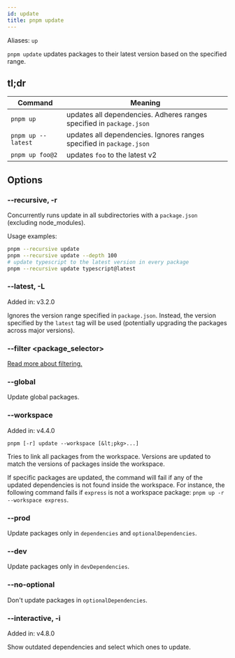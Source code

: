 ```yaml
---
id: update
title: pnpm update
---
```


Aliases: `up`

`pnpm update` updates packages to their latest version based on the specified range.

## tl;dr

|Command|Meaning|
|--|--|
|`pnpm up` |updates all dependencies. Adheres ranges specified in `package.json` |
|`pnpm up --latest` |updates all dependencies. Ignores ranges specified in `package.json` |
|`pnpm up foo@2` |updates `foo` to the latest v2 |

## Options

### --recursive, -r

Concurrently runs update in all subdirectories with a `package.json` (excluding node_modules).

Usage examples:

```sh
pnpm --recursive update
pnpm --recursive update --depth 100
# update typescript to the latest version in every package
pnpm --recursive update typescript@latest
```

### --latest, -L

Added in: v3.2.0

Ignores the version range specified in `package.json`. Instead, the version specified by the `latest` tag will be used (potentially upgrading the packages across major versions).

### --filter &lt;package_selector>

[Read more about filtering.](../filtering)

### --global

Update global packages.

### --workspace

Added in: v4.4.0

```text
pnpm [-r] update --workspace [&lt;pkg>...]
```

Tries to link all packages from the workspace. Versions are updated to match the
versions of packages inside the workspace.

If specific packages are updated, the command will fail if any of the updated
dependencies is not found inside the workspace. For instance, the following
command fails if `express` is not a workspace package:
`pnpm up -r --workspace express`.

### --prod

Update packages only in `dependencies` and `optionalDependencies`.

### --dev

Update packages only in `devDependencies`.

### --no-optional

Don't update packages in `optionalDependencies`.

### --interactive, -i

Added in: v4.8.0

Show outdated dependencies and select which ones to update.
